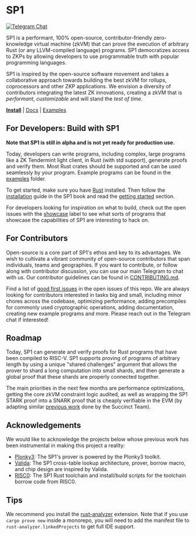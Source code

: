 # SP1

[![Telegram Chat][tg-badge]][tg-url]

SP1 is a performant, 100% open-source, contributor-friendly zero-knowledge virtual machine (zkVM) that can prove the execution of arbitrary Rust (or any LLVM-compiled language) programs. SP1 democratizes access to ZKPs by allowing developers to use programmable truth with popular programming languages.

SP1 is inspired by the open-source software movement and takes a collaborative approach towards building the best zkVM for rollups, coprocessors and other ZKP applications. We envision a diversity of contributors integrating the latest ZK innovations, creating a zkVM that is _performant_, _customizable_ and will stand the _test of time_.

**[Install](https://succinctlabs.github.io/sp1/getting-started/install.html)**
| [Docs](https://succinctlabs.github.io/sp1)
| [Examples](https://github.com/succinctlabs/sp1/tree/main/examples)

[tg-badge]: https://img.shields.io/endpoint?color=neon&logo=telegram&label=chat&url=https://tg.sumanjay.workers.dev/succinct_sp1
[tg-url]: https://t.me/succinct_sp1

## For Developers: Build with SP1

**Note that SP1 is still in alpha and is not yet ready for production use.**


Today, developers can write programs, including complex, large programs like a ZK Tendermint light client, in Rust (with std support), generate proofs and verify them. Most Rust crates should be supported and can be used seamlessly by your program. Example programs can be found in the [examples](https://github.com/succinctlabs/sp1/tree/main/examples) folder.

To get started, make sure you have [Rust](https://www.rust-lang.org/tools/install) installed. Then follow the [installation](https://succinctlabs.github.io/sp1/getting-started/install.html) guide in the SP1 book and read the [getting started](https://succinctlabs.github.io/sp1/getting-started/quickstart.html) section.

For developers looking for inspiration on what to build, check out the open issues with the [showcase](https://github.com/succinctlabs/sp1/issues?q=is%3Aopen+is%3Aissue+label%3Ashowcase) label to see what sorts of programs that showcase the capabilities of SP1 are interesting to hack on.

## For Contributors

Open-source is a core part of SP1's ethos and key to its advantages. We wish to cultivate a vibrant community of open-source contributors that span individuals, teams and geographies. If you want to contribute, or follow along with contributor discussion, you can use our main Telegram to chat with us. Our contributor guidelines can be found in [CONTRIBUTING.md](./CONTRIBUTING.md).

Find a list of [good first issues](https://github.com/succinctlabs/sp1/issues?q=is%3Aopen+is%3Aissue+label%3A%22good+first+issue%22+) in the open issues of this repo. We are always looking for contributors interested in tasks big and small, including minor chores across the codebase, optimizing performance, adding precompiles for commonly used cryptographic operations, adding documentation, creating new example programs and more. Please reach out in the Telegram chat if interested!


## Roadmap

Today, SP1 can generate and verify proofs for Rust programs that have been compiled to RISC-V. SP1 supports proving of programs of arbitrary length by using a unique "shared challenges" argument that allows the prover to shard a long computation into small shards, and then generate a global proof that these shards are properly connected together.

The main priorities in the next few months are performance optimizations, getting the core zkVM constraint logic audited, as well as wrapping the SP1 STARK proof into a SNARK proof that is cheaply verifiable in the EVM (by adapting similar [previous work](https://github.com/succinctlabs/gnark-plonky2-verifier) done by the Succinct Team).

## Acknowledgements

We would like to acknowledge the projects below whose previous work has been instrumental in making this project a reality:

- [Plonky3](https://github.com/Plonky3/Plonky3): The SP1's prover is powered by the Plonky3 toolkit.
- [Valida](https://github.com/valida-xyz/valida): The SP1 cross-table lookup architecture, prover, borrow macro, and chip design are inspired by Valida.
- [RISC0](https://github.com/risc0/risc0): The SP1 Rust toolchain and install/build scripts for the toolchain borrow code from RISC0.

## Tips

We recommend you install the [rust-analyzer](https://marketplace.visualstudio.com/items?itemName=rust-lang.rust-analyzer) extension.
Note that if you use `cargo prove new` inside a monorepo, you will need to add the manifest file to `rust-analyzer.linkedProjects` to get full IDE support.
